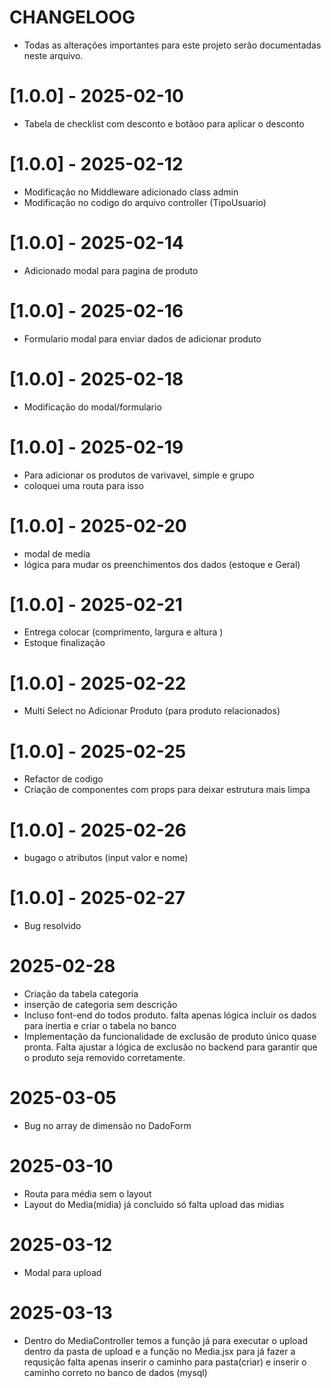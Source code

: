 # CHANGELOOG
- Todas as alterações importantes para este projeto serão documentadas neste arquivo.

# [1.0.0] - 2025-02-10
- Tabela de checklist com desconto e botãoo para aplicar o desconto
# [1.0.0] - 2025-02-12
- Modificação no Middleware adicionado class admin 
- Modificação no codigo do arquivo controller (TipoUsuario) 
# [1.0.0] - 2025-02-14
- Adicionado modal para pagina de produto
# [1.0.0] - 2025-02-16 
- Formulario modal para enviar dados de adicionar produto
# [1.0.0] - 2025-02-18
- Modificação do modal/formulario
# [1.0.0] - 2025-02-19 
- Para adicionar os produtos de varivavel, simple e grupo 
- coloquei uma routa para isso
# [1.0.0] - 2025-02-20
- modal de media 
- lógica para mudar os preenchimentos dos dados (estoque e Geral)
# [1.0.0] - 2025-02-21 
- Entrega colocar (comprimento, largura e altura ) 
- Estoque finalização
# [1.0.0] - 2025-02-22 
- Multi Select no Adicionar Produto (para produto relacionados)
# [1.0.0] - 2025-02-25 
- Refactor de codigo 
- Criação de componentes com props para deixar estrutura mais limpa
# [1.0.0] - 2025-02-26 
- bugago o atributos (input valor e nome)
# [1.0.0] - 2025-02-27
- Bug resolvido
# 2025-02-28
- Criação da tabela categoria
- inserção de categoria sem descrição 
- Incluso font-end do todos produto. falta apenas lógica incluir os dados para inertia e criar o tabela no banco
- Implementação da funcionalidade de exclusão de produto único quase pronta. Falta ajustar a lógica de exclusão no  backend para garantir que o produto seja removido corretamente.
# 2025-03-05
- Bug no array de dimensão no DadoForm
# 2025-03-10
- Routa para média sem o layout
- Layout do Media(midia) já concluido só falta upload  das midias
# 2025-03-12
- Modal para upload
# 2025-03-13
- Dentro do MediaController temos a função já para executar o upload dentro da pasta de upload e a função no Media.jsx  para já fazer a requsição falta apenas inserir  o caminho para pasta(criar) e inserir o caminho correto no banco de dados (mysql) 